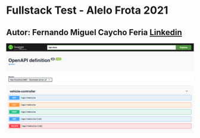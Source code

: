# Fullstack Test - Alelo Frota 2021
## Autor: Fernando Miguel Caycho Feria [**Linkedin**](https://www.linkedin.com/in/fernandomiguelcaychoferia/)<br>

![Imagem da home](./img/swagger.png)